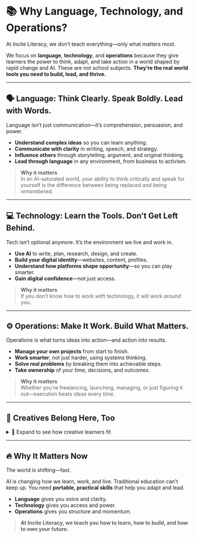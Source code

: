 # 📚 Why Language, Technology, and Operations?

At Incite Literacy, we don’t teach everything—only what matters most.

We focus on **language**, **technology**, and **operations** because they give learners the power to think, adapt, and take action in a world shaped by rapid change and AI. These are not school subjects. **They’re the real world tools you need to build, lead, and thrive.**

---

## 🗣️ Language: Think Clearly. Speak Boldly. Lead with Words.

Language isn’t just communication—it’s comprehension, persuasion, and power.

- **Understand complex ideas** so you can learn anything.  
- **Communicate with clarity** in writing, speech, and strategy.  
- **Influence others** through storytelling, argument, and original thinking.  
- **Lead through language** in any environment, from business to activism.

> **Why it matters**  
> In an AI-saturated world, your ability to think critically and speak for yourself is the difference between being replaced and being *remembered*.

---

## 💻 Technology: Learn the Tools. Don’t Get Left Behind.

Tech isn’t optional anymore. It’s the environment we live and work in.

- **Use AI** to write, plan, research, design, and create.  
- **Build your digital identity**—websites, content, profiles.  
- **Understand how platforms shape opportunity**—so you can play smarter.  
- **Gain digital confidence**—not just access.

> **Why it matters**  
> If you don’t know how to work *with* technology, it will work *around* you.

---

## ⚙️ Operations: Make It Work. Build What Matters.

Operations is what turns ideas into action—and action into results.

- **Manage your own projects** from start to finish.  
- **Work smarter**, not just harder, using systems thinking.  
- **Solve real problems** by breaking them into achievable steps.  
- **Take ownership** of your time, decisions, and outcomes.

> **Why it matters**  
> Whether you're freelancing, launching, managing, or just figuring it out—execution beats ideas every time.

---

## 🎨 Creatives Belong Here, Too
<details>
<summary>📂 Expand to see how creative learners fit</summary>

If you're a writer, performer, artist, or maker—this is still your space.

We don’t treat creativity as “extra.” We treat it as **essential**. Whether you're building a brand, launching a project, or telling your story through visual art or performance, your creative work is made stronger with:

- **Language** to express it clearly and powerfully  
- **Technology** to produce and share it at scale  
- **Operations** to turn inspiration into impact  

> **At Incite Literacy, creativity isn't sidelined—it’s ignited.**

</details>

---

## 🔥 Why It Matters Now

The world is shifting—fast.

AI is changing how we learn, work, and live. Traditional education can’t keep up. You need **portable, practical skills** that help you adapt and lead.

- **Language** gives you voice and clarity.  
- **Technology** gives you access and power.  
- **Operations** gives you structure and momentum.

> **At Incite Literacy, we teach you how to learn, how to build, and how to own your future.**